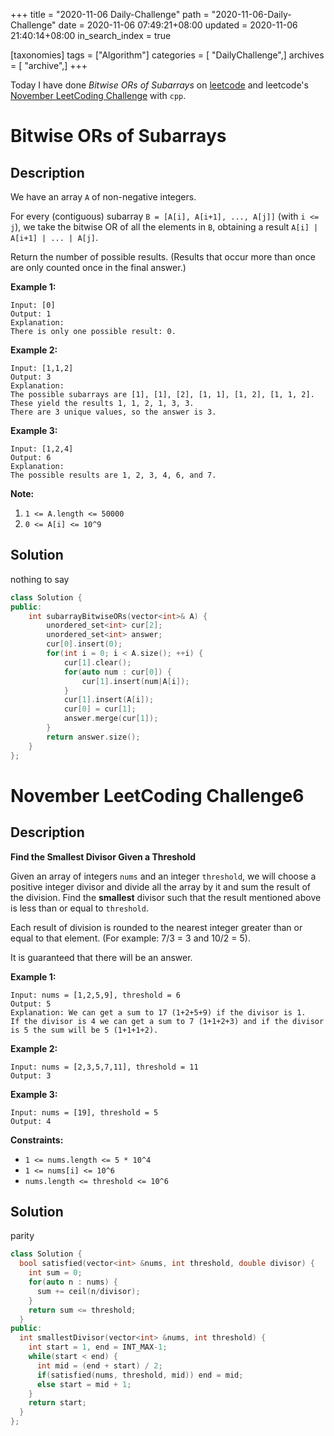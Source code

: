 +++
title = "2020-11-06 Daily-Challenge"
path = "2020-11-06-Daily-Challenge"
date = 2020-11-06 07:49:21+08:00
updated = 2020-11-06 21:40:14+08:00
in_search_index = true

[taxonomies]
tags = ["Algorithm"]
categories = [ "DailyChallenge",]
archives = [ "archive",]
+++

Today I have done *Bitwise ORs of Subarrays* on [leetcode](https://leetcode.com/problems/bitwise-ors-of-subarrays/) and leetcode's [November LeetCoding Challenge](https://leetcode.com/explore/challenge/card/november-leetcoding-challenge/564/week-1-november-1st-november-7th/3521/) with `cpp`.

<!-- more -->

# Bitwise ORs of Subarrays

## Description

We have an array `A` of non-negative integers.

For every (contiguous) subarray `B = [A[i], A[i+1], ..., A[j]]` (with `i <= j`), we take the bitwise OR of all the elements in `B`, obtaining a result `A[i] | A[i+1] | ... | A[j]`.

Return the number of possible results. (Results that occur more than once are only counted once in the final answer.)

**Example 1:**

```
Input: [0]
Output: 1
Explanation: 
There is only one possible result: 0.
```

**Example 2:**

```
Input: [1,1,2]
Output: 3
Explanation: 
The possible subarrays are [1], [1], [2], [1, 1], [1, 2], [1, 1, 2].
These yield the results 1, 1, 2, 1, 3, 3.
There are 3 unique values, so the answer is 3.
```

**Example 3:**

```
Input: [1,2,4]
Output: 6
Explanation: 
The possible results are 1, 2, 3, 4, 6, and 7.
```

**Note:**

1. `1 <= A.length <= 50000`
2. `0 <= A[i] <= 10^9`

## Solution

nothing to say

``` cpp
class Solution {
public:
    int subarrayBitwiseORs(vector<int>& A) {
        unordered_set<int> cur[2];
        unordered_set<int> answer;
        cur[0].insert(0);
        for(int i = 0; i < A.size(); ++i) {
            cur[1].clear();
            for(auto num : cur[0]) {
                cur[1].insert(num|A[i]);
            }
            cur[1].insert(A[i]);
            cur[0] = cur[1];
            answer.merge(cur[1]);
        }
        return answer.size();
    }
};
```

# November LeetCoding Challenge6

## Description

**Find the Smallest Divisor Given a Threshold**

Given an array of integers `nums` and an integer `threshold`, we will choose a positive integer divisor and divide all the array by it and sum the result of the division. Find the **smallest** divisor such that the result mentioned above is less than or equal to `threshold`.

Each result of division is rounded to the nearest integer greater than or equal to that element. (For example: 7/3 = 3 and 10/2 = 5).

It is guaranteed that there will be an answer.

**Example 1:**

```
Input: nums = [1,2,5,9], threshold = 6
Output: 5
Explanation: We can get a sum to 17 (1+2+5+9) if the divisor is 1. 
If the divisor is 4 we can get a sum to 7 (1+1+2+3) and if the divisor is 5 the sum will be 5 (1+1+1+2). 
```

**Example 2:**

```
Input: nums = [2,3,5,7,11], threshold = 11
Output: 3
```

**Example 3:**

```
Input: nums = [19], threshold = 5
Output: 4
```

**Constraints:**

- `1 <= nums.length <= 5 * 10^4`
- `1 <= nums[i] <= 10^6`
- `nums.length <= threshold <= 10^6`

## Solution

parity

``` cpp
class Solution {
  bool satisfied(vector<int> &nums, int threshold, double divisor) {
    int sum = 0;
    for(auto n : nums) {
      sum += ceil(n/divisor);
    }
    return sum <= threshold;
  }
public:
  int smallestDivisor(vector<int> &nums, int threshold) {
    int start = 1, end = INT_MAX-1;
    while(start < end) {
      int mid = (end + start) / 2;
      if(satisfied(nums, threshold, mid)) end = mid;
      else start = mid + 1; 
    }
    return start;
  }
};
```

